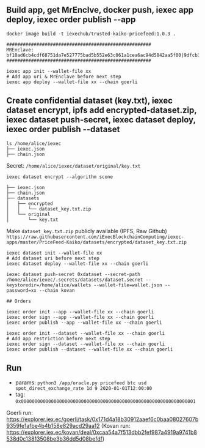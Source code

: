 

## Build app, get MrEnclve, docker push, iexec app deploy, iexec order publish --app

```docker image build -t iexechub/trusted-kaiko-pricefeed:1.0.3 .```

```
#####################################################
MREnclave: bf10ad6cb4cdf68751da7e527775bad5b552e63c061a1cea6ac94d5842aa5f00|9dfcb39440e9159712ab0ecaa6cc9fc3|16e7c11e75448e31c94d023e40ece7429fb17481bc62f521c8f70da9c48110a1
#####################################################
```
```
iexec app init --wallet-file xx
# Add app uri & MrEnclave before next step
iexec app deploy --wallet-file xx --chain goerli
```

## Create confidential dataset (key.txt), iexec dataset encrypt, ipfs add encrypted-dataset.zip, iexec dataset push-secret, iexec dataset deploy, iexec order publish --dataset

```
ls /home/alice/iexec
├── iexec.json
├── chain.json
```

Secret: ```/home/alice/iexec/dataset/original/key.txt```

```iexec dataset encrypt --algorithm scone```
```
├── iexec.json
├── chain.json
├── datasets
│   ├── encrypted
│   │   └── dataset_key.txt.zip
│   └── original
│       └── key.txt
```

Make ```dataset_key.txt.zip``` publicly available (IPFS, Raw Github)
```https://raw.githubusercontent.com/iExecBlockchainComputing/iexec-apps/master/PriceFeed-Kaiko/datasets/encrypted/dataset_key.txt.zip```

```
iexec dataset init --wallet-file xx
# Add dataset uri before next step
iexec dataset deploy --wallet-file xx --chain goerli

iexec dataset push-secret 0xdataset --secret-path /home/alice/iexec/.secrets/datasets/dataset.secret --keystoredir=/home/alice/wallets --wallet-file=wallet.json --password=xx --chain kovan
```

```
## Orders

iexec order init --app --wallet-file xx --chain goerli
iexec order sign --app --wallet-file xx --chain goerli
iexec order publish --app --wallet-file xx --chain goerli

iexec order init --dataset --wallet-file xx --chain goerli
# Add app restriction before next step
iexec order sign --dataset --wallet-file xx --chain goerli
iexec order publish --dataset --wallet-file xx --chain goerli
```

## Run

* params: ```python3 /app/oracle.py pricefeed btc usd spot_direct_exchange_rate 1d 9 2020-01-01T12:00:00```
* tag: ```0x0000000000000000000000000000000000000000000000000000000000000001```

Goerli run: https://explorer.iex.ec/goerli/task/0x171d4a18b30912aaef6c0baa08027607b9359fe1afbe4b4b158e829acd29aa12
(Kovan run: https://explorer.iex.ec/kovan/deal/0xcaa54a7f513dbb2fef987a4919a9741b8538d0c13813508be3b36dd5d08befdf)
